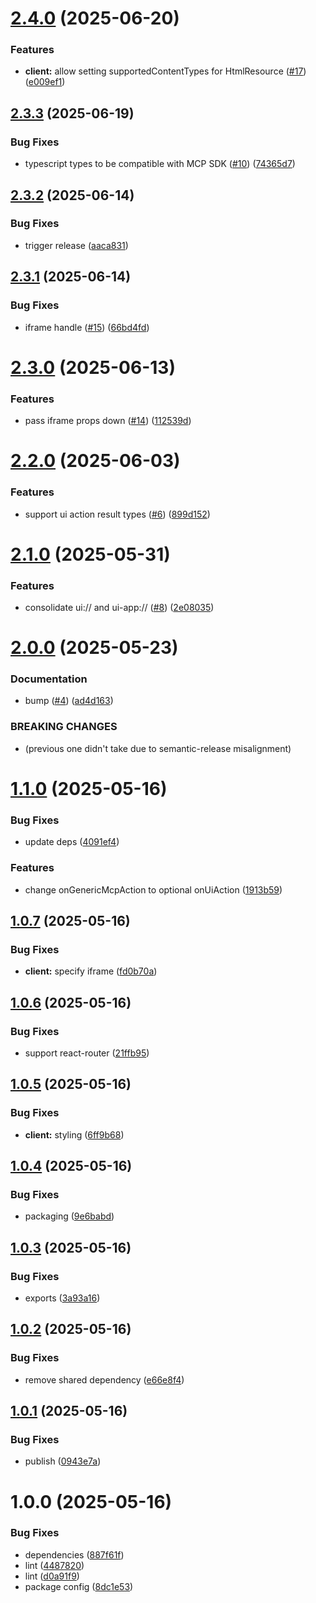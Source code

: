 # [2.4.0](https://github.com/idosal/mcp-ui/compare/v2.3.3...v2.4.0) (2025-06-20)


### Features

* **client:** allow setting supportedContentTypes for HtmlResource ([#17](https://github.com/idosal/mcp-ui/issues/17)) ([e009ef1](https://github.com/idosal/mcp-ui/commit/e009ef10010134ba3d9893314cc4d8e1274f1f07))

## [2.3.3](https://github.com/idosal/mcp-ui/compare/v2.3.2...v2.3.3) (2025-06-19)


### Bug Fixes

* typescript types to be compatible with MCP SDK ([#10](https://github.com/idosal/mcp-ui/issues/10)) ([74365d7](https://github.com/idosal/mcp-ui/commit/74365d7ed6422beef6cd9ee0f5a97c847bd9827b))

## [2.3.2](https://github.com/idosal/mcp-ui/compare/v2.3.1...v2.3.2) (2025-06-14)


### Bug Fixes

* trigger release ([aaca831](https://github.com/idosal/mcp-ui/commit/aaca83125c3f7825ccdebf0f04f8553e953c5249))

## [2.3.1](https://github.com/idosal/mcp-ui/compare/v2.3.0...v2.3.1) (2025-06-14)


### Bug Fixes

* iframe handle ([#15](https://github.com/idosal/mcp-ui/issues/15)) ([66bd4fd](https://github.com/idosal/mcp-ui/commit/66bd4fd3d04f82e3e4557f064e701b68e1d8af11))

# [2.3.0](https://github.com/idosal/mcp-ui/compare/v2.2.0...v2.3.0) (2025-06-13)


### Features

* pass iframe props down ([#14](https://github.com/idosal/mcp-ui/issues/14)) ([112539d](https://github.com/idosal/mcp-ui/commit/112539d28640a96e8375a6b416f2ba559370b312))

# [2.2.0](https://github.com/idosal/mcp-ui/compare/v2.1.0...v2.2.0) (2025-06-03)


### Features

* support ui action result types ([#6](https://github.com/idosal/mcp-ui/issues/6)) ([899d152](https://github.com/idosal/mcp-ui/commit/899d1527286a281a23fbb8f3a207d435dfc3fe96))

# [2.1.0](https://github.com/idosal/mcp-ui/compare/v2.0.0...v2.1.0) (2025-05-31)


### Features

* consolidate ui:// and ui-app:// ([#8](https://github.com/idosal/mcp-ui/issues/8)) ([2e08035](https://github.com/idosal/mcp-ui/commit/2e08035676bb6a46ef3c94dba916bc895f1fa3cc))

# [2.0.0](https://github.com/idosal/mcp-ui/compare/v1.1.0...v2.0.0) (2025-05-23)


### Documentation

* bump ([#4](https://github.com/idosal/mcp-ui/issues/4)) ([ad4d163](https://github.com/idosal/mcp-ui/commit/ad4d1632cc1f9c99072349a8f0cdaac343236132))


### BREAKING CHANGES

* (previous one didn't take due to semantic-release misalignment)

# [1.1.0](https://github.com/idosal/mcp-ui/compare/v1.0.7...v1.1.0) (2025-05-16)


### Bug Fixes

* update deps ([4091ef4](https://github.com/idosal/mcp-ui/commit/4091ef47da048fab3c4feb002f5287b2ff295744))


### Features

* change onGenericMcpAction to optional onUiAction ([1913b59](https://github.com/idosal/mcp-ui/commit/1913b5977c30811f9e67659949e2d961f2eda983))

## [1.0.7](https://github.com/idosal/mcp-ui/compare/v1.0.6...v1.0.7) (2025-05-16)


### Bug Fixes

* **client:** specify iframe ([fd0b70a](https://github.com/idosal/mcp-ui/commit/fd0b70a84948d3aa5d7a79269ff7c3bcd0946689))

## [1.0.6](https://github.com/idosal/mcp-ui/compare/v1.0.5...v1.0.6) (2025-05-16)


### Bug Fixes

* support react-router ([21ffb95](https://github.com/idosal/mcp-ui/commit/21ffb95fe6d77a348b95b38dbf3741ba6442894e))

## [1.0.5](https://github.com/idosal/mcp-ui/compare/v1.0.4...v1.0.5) (2025-05-16)


### Bug Fixes

* **client:** styling ([6ff9b68](https://github.com/idosal/mcp-ui/commit/6ff9b685fd1be770fd103943e45275e9ec86905c))

## [1.0.4](https://github.com/idosal/mcp-ui/compare/v1.0.3...v1.0.4) (2025-05-16)


### Bug Fixes

* packaging ([9e6babd](https://github.com/idosal/mcp-ui/commit/9e6babd3a587213452ea7aec4cc9ae3a50fa1965))

## [1.0.3](https://github.com/idosal/mcp-ui/compare/v1.0.2...v1.0.3) (2025-05-16)


### Bug Fixes

* exports ([3a93a16](https://github.com/idosal/mcp-ui/commit/3a93a16e1b7438ba7b2ef49ca854479f755abcc6))

## [1.0.2](https://github.com/idosal/mcp-ui/compare/v1.0.1...v1.0.2) (2025-05-16)


### Bug Fixes

* remove shared dependency ([e66e8f4](https://github.com/idosal/mcp-ui/commit/e66e8f49b1ba46090db6e4682060488566f4fe41))

## [1.0.1](https://github.com/idosal/mcp-ui/compare/v1.0.0...v1.0.1) (2025-05-16)


### Bug Fixes

* publish ([0943e7a](https://github.com/idosal/mcp-ui/commit/0943e7acaf17f32aae085c2313bfbec47bc59f1f))

# 1.0.0 (2025-05-16)


### Bug Fixes

* dependencies ([887f61f](https://github.com/idosal/mcp-ui/commit/887f61f827b4585c17493d4fa2dfb251ea598587))
* lint ([4487820](https://github.com/idosal/mcp-ui/commit/44878203a71c3c9173d463b809be36769e996ba9))
* lint ([d0a91f9](https://github.com/idosal/mcp-ui/commit/d0a91f9a07ec0042690240c3d8d0bad620f8c765))
* package config ([8dc1e53](https://github.com/idosal/mcp-ui/commit/8dc1e5358c3c8e641206a5e6851427d360cc1955))
